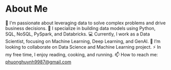 # About Me
🔭 I'm passionate about leveraging data to solve complex problems and drive business decisions.
🌱 I specialize in building data models using Python, SQL, NoSQL, PySpark, and Databricks.
💻 Currently, I work as a Data Scientist, focusing on Machine Learning, Deep Learning, and GenAI.
👯 I’m looking to collaborate on Data Science and Machine Learning project.
⚡ In my free time, I enjoy reading, cooking, and running.
📫 How to reach me: phuonghuynh9987@gmail.com
